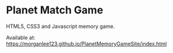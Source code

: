 # Planet Match Game
HTML5, CSS3 and Javascript memory game.

Available at: https://morganlee123.github.io/PlanetMemoryGameSite/index.html
